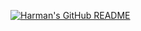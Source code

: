 
[![Harman's GitHub README](https://api.harmansandhu.tech/?username=tanushac)](https://github.com/Harman-Sandhu/github-readme-generator)
<!---
tanushac/tanushac is a ✨ special ✨ repository because its `README.md` (this file) appears on your GitHub profile.
You can click the Preview link to take a look at your changes.
--->
